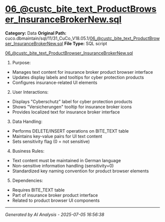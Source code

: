 # 06_@custc_bite_text_ProductBrowser_InsuranceBrokerNew.sql

**Category:** Data
**Original Path:** cuco.dbmaintain/sql/11/31_CuCo_V18.05.1/06_@custc_bite_text_ProductBrowser_InsuranceBrokerNew.sql
**File Type:** SQL script

06_@custc_bite_text_ProductBrowser_InsuranceBrokerNew.sql
1. Purpose:
- Manages text content for insurance broker product browser interface
- Updates display labels and tooltips for cyber protection products
- Configures insurance-related UI elements

2. User Interactions:
- Displays "Cyberschutz" label for cyber protection products
- Shows "Versicherungen" tooltip for insurance broker icons
- Provides localized text for insurance broker interface

3. Data Handling:
- Performs DELETE/INSERT operations on BITE_TEXT table
- Maintains key-value pairs for UI text content
- Sets sensitivity flag (0 = not sensitive)

4. Business Rules:
- Text content must be maintained in German language
- Non-sensitive information handling (sensitivity=0)
- Standardized key naming convention for product browser elements

5. Dependencies:
- Requires BITE_TEXT table
- Part of insurance broker product interface
- Related to product browser UI components

---
*Generated by AI Analysis - 2025-07-05 16:56:38*
